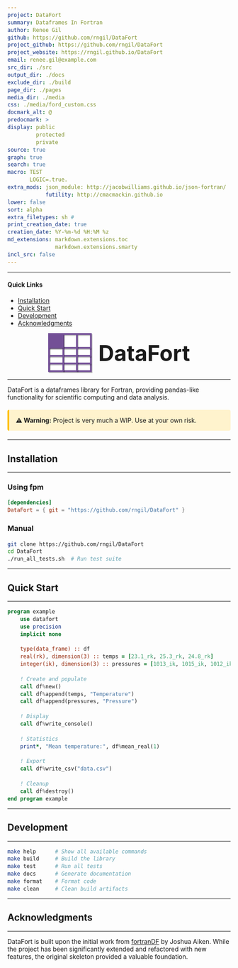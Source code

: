 ```yaml
---
project: DataFort
summary: Dataframes In Fortran
author: Renee Gil
github: https://github.com/rngil/DataFort
project_github: https://github.com/rngil/DataFort
project_website: https://rngil.github.io/DataFort
email: renee.gil@example.com
src_dir: ./src
output_dir: ./docs
exclude_dir: ./build
page_dir: ./pages
media_dir: ./media
css: ./media/ford_custom.css
docmark_alt: @
predocmark: >
display: public
         protected
         private
source: true
graph: true
search: true
macro: TEST
       LOGIC=.true.
extra_mods: json_module: http://jacobwilliams.github.io/json-fortran/
            futility: http://cmacmackin.github.io
lower: false
sort: alpha
extra_filetypes: sh #
print_creation_date: true
creation_date: %Y-%m-%d %H:%M %z
md_extensions: markdown.extensions.toc
               markdown.extensions.smarty
incl_src: false
---
```

---

<div id="guide-sidebar">
  <h4>Quick Links</h4>
  <ul>
    <li><a href="#installation">Installation</a></li>
    <li><a href="#quick-start">Quick Start</a></li>
    <li><a href="#development">Development</a></li>
    <li><a href="#acknowledgments">Acknowledgments</a></li>
  </ul>
</div>

<p align="center" style="margin: 0; padding: 0;">
  <img src="media/logo.png" alt="DataFort logo" width="100" style="vertical-align:middle; margin-right: 10px;"/> <span style="font-size:3.5em; font-weight:bold; vertical-align:middle;">DataFort</span>
</p>

---

DataFort is a dataframes library for Fortran, providing pandas-like functionality for scientific computing and data analysis.

<div style="background-color: #fff3cd; border-left: 4px solid #ffc107; padding: 15px; margin: 20px 0; border-radius: 4px;">
  <strong>⚠️ Warning:</strong> Project is very much a WIP. Use at your own risk.
</div>


--- 
## Installation
---

### Using fpm

```toml
[dependencies]
DataFort = { git = "https://github.com/rngil/DataFort" }
```

### Manual

```bash
git clone https://github.com/rngil/DataFort
cd DataFort
./run_all_tests.sh  # Run test suite
```

--- 
## Quick Start
--- 

```fortran
program example
    use datafort
    use precision
    implicit none

    type(data_frame) :: df
    real(rk), dimension(3) :: temps = [23.1_rk, 25.3_rk, 24.8_rk]
    integer(ik), dimension(3) :: pressures = [1013_ik, 1015_ik, 1012_ik]

    ! Create and populate
    call df%new()
    call df%append(temps, "Temperature")
    call df%append(pressures, "Pressure")

    ! Display
    call df%write_console()

    ! Statistics
    print*, "Mean temperature:", df%mean_real(1)

    ! Export
    call df%write_csv("data.csv")

    ! Cleanup
    call df%destroy()
end program example
```

--- 
## Development
--- 

```bash
make help      # Show all available commands
make build     # Build the library
make test      # Run all tests
make docs      # Generate documentation
make format    # Format code
make clean     # Clean build artifacts
```

--- 
## Acknowledgments
--- 

DataFort is built upon the initial work from [fortranDF](https://github.com/jaiken17/fortranDF) by Joshua Aiken. While the project has been significantly extended and refactored with new features, the original skeleton provided a valuable foundation.
